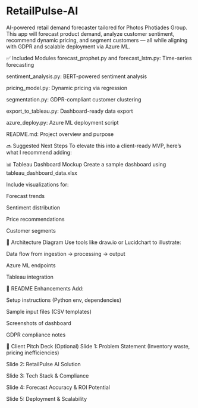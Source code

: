 # RetailPulse-AI
AI-powered retail demand forecaster tailored for Photos Photiades Group. This app will forecast product demand, analyze customer sentiment, recommend dynamic pricing, and segment customers — all while aligning with GDPR and scalable deployment via Azure ML.


✅ Included Modules
forecast_prophet.py and forecast_lstm.py: Time-series forecasting

sentiment_analysis.py: BERT-powered sentiment analysis

pricing_model.py: Dynamic pricing via regression

segmentation.py: GDPR-compliant customer clustering

export_to_tableau.py: Dashboard-ready data export

azure_deploy.py: Azure ML deployment script

README.md: Project overview and purpose

🔜 Suggested Next Steps
To elevate this into a client-ready MVP, here’s what I recommend adding:

📊 Tableau Dashboard Mockup
Create a sample dashboard using tableau_dashboard_data.xlsx

Include visualizations for:

Forecast trends

Sentiment distribution

Price recommendations

Customer segments

🧭 Architecture Diagram
Use tools like draw.io or Lucidchart to illustrate:

Data flow from ingestion → processing → output

Azure ML endpoints

Tableau integration

📄 README Enhancements
Add:

Setup instructions (Python env, dependencies)

Sample input files (CSV templates)

Screenshots of dashboard

GDPR compliance notes

💼 Client Pitch Deck (Optional)
Slide 1: Problem Statement (Inventory waste, pricing inefficiencies)

Slide 2: RetailPulse AI Solution

Slide 3: Tech Stack & Compliance

Slide 4: Forecast Accuracy & ROI Potential

Slide 5: Deployment & Scalability
